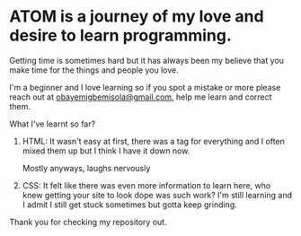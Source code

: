 # ATOM is a journey of my love and desire to learn programming. 

Getting time is sometimes hard but it has always been my believe that you make time for the things and people you love.

I'm a beginner and I love learning so if you spot a mistake or more please reach out at obayemigbemisola@gmail.com, help me learn and correct them.

What I've learnt so far?

1. HTML: It wasn't easy at first, there was a tag for everything and I often mixed them up but I think I have it down now. <p>Mostly anyways, laughs nervously</p>
2. CSS: It felt like there was even more information to learn here, who knew getting your site to look dope was such work? I'm still learning and I admit I still get stuck sometimes but gotta keep grinding.

Thank you for checking my repository out.
